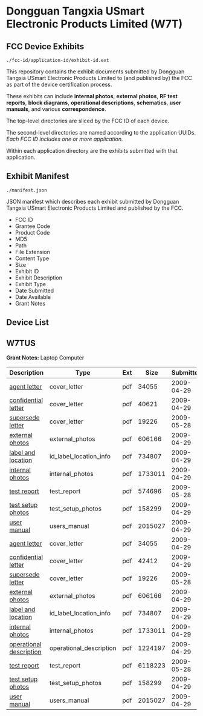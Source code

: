 # Dongguan Tangxia USmart Electronic Products Limited (W7T)
## FCC Device Exhibits

```
./fcc-id/application-id/exhibit-id.ext
```

This repository contains the exhibit documents submitted by Dongguan Tangxia USmart Electronic Products Limited to (and published by) the FCC as part of the device certification process.

These exhibits can include **internal photos**, **external photos**, **RF test reports**, **block diagrams**, **operational descriptions**, **schematics**, **user manuals**, and various **correspondence**.

The top-level directories are sliced by the FCC ID of each device.

The second-level directories are named according to the application UUIDs. *Each FCC ID includes one or more application.*

Within each application directory are the exhibits submitted with that application. 

## Exhibit Manifest

```
./manifest.json
```

JSON manifest which describes each exhibit submitted by Dongguan Tangxia USmart Electronic Products Limited and published by the FCC.

- FCC ID
- Grantee Code
- Product Code
- MD5
- Path
- File Extension
- Content Type
- Size
- Exhibit ID
- Exhibit Description
- Exhibit Type
- Date Submitted
- Date Available
- Grant Notes

## Device List
## W7TUS
**Grant Notes:** Laptop Computer

| Description | Type | Ext | Size | Submitted | Available |
| ----------- | ---- | --- | ---- | --------- | --------- |
| [agent letter](W7TUS/97eef1105b981eedb9951df24aab41e9/1103521.pdf) | cover_letter | pdf | 34055 | 2009-04-29 | 2009-04-29 |
| [confidential letter](W7TUS/97eef1105b981eedb9951df24aab41e9/1103550.pdf) | cover_letter | pdf | 40621 | 2009-04-29 | 2009-04-29 |
| [supersede letter](W7TUS/97eef1105b981eedb9951df24aab41e9/1116673.pdf) | cover_letter | pdf | 19226 | 2009-05-28 | 2009-04-29 |
| [external photos](W7TUS/97eef1105b981eedb9951df24aab41e9/1103523.pdf) | external_photos | pdf | 606166 | 2009-04-29 | 2009-04-29 |
| [label and location](W7TUS/97eef1105b981eedb9951df24aab41e9/1103524.pdf) | id_label_location_info | pdf | 734807 | 2009-04-29 | 2009-04-29 |
| [internal photos](W7TUS/97eef1105b981eedb9951df24aab41e9/1103525.pdf) | internal_photos | pdf | 1733011 | 2009-04-29 | 2009-04-29 |
| [test report](W7TUS/97eef1105b981eedb9951df24aab41e9/1116677.pdf) | test_report | pdf | 574696 | 2009-05-28 | 2009-04-29 |
| [test setup photos](W7TUS/97eef1105b981eedb9951df24aab41e9/1103531.pdf) | test_setup_photos | pdf | 158299 | 2009-04-29 | 2009-04-29 |
| [user manual](W7TUS/97eef1105b981eedb9951df24aab41e9/1103532.pdf) | users_manual | pdf | 2015027 | 2009-04-29 | 2009-04-29 |
| [agent letter](W7TUS/f464e3577abef0c27623bf26a202c989/1103521.pdf) | cover_letter | pdf | 34055 | 2009-04-29 | 2009-04-29 |
| [confidential letter](W7TUS/f464e3577abef0c27623bf26a202c989/1103522.pdf) | cover_letter | pdf | 42412 | 2009-04-29 | 2009-04-29 |
| [supersede letter](W7TUS/f464e3577abef0c27623bf26a202c989/1116673.pdf) | cover_letter | pdf | 19226 | 2009-05-28 | 2009-04-29 |
| [external photos](W7TUS/f464e3577abef0c27623bf26a202c989/1103523.pdf) | external_photos | pdf | 606166 | 2009-04-29 | 2009-04-29 |
| [label and location](W7TUS/f464e3577abef0c27623bf26a202c989/1103524.pdf) | id_label_location_info | pdf | 734807 | 2009-04-29 | 2009-04-29 |
| [internal photos](W7TUS/f464e3577abef0c27623bf26a202c989/1103525.pdf) | internal_photos | pdf | 1733011 | 2009-04-29 | 2009-04-29 |
| [operational description](W7TUS/f464e3577abef0c27623bf26a202c989/1103526.pdf) | operational_description | pdf | 1224197 | 2009-04-29 | 2009-04-29 |
| [test report](W7TUS/f464e3577abef0c27623bf26a202c989/1116672.pdf) | test_report | pdf | 6118223 | 2009-05-28 | 2009-04-29 |
| [test setup photos](W7TUS/f464e3577abef0c27623bf26a202c989/1103531.pdf) | test_setup_photos | pdf | 158299 | 2009-04-29 | 2009-04-29 |
| [user manual](W7TUS/f464e3577abef0c27623bf26a202c989/1103532.pdf) | users_manual | pdf | 2015027 | 2009-04-29 | 2009-04-29 |
